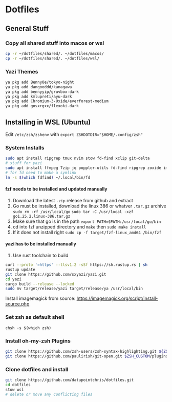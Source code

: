 # Dotfiles

## General Stuff

### Copy all shared stuff into macos or wsl

```sh
cp -r ~/dotfiles/shared/. ~/dotfiles/macos/
cp -r ~/dotfiles/shared/. ~/dotfiles/wsl/
```

### Yazi Themes

```sh
ya pkg add BennyOe/tokyo-night
ya pkg add dangooddd/kanagawa
ya pkg add bennyyip/gruvbox-dark
ya pkg add kmlupreti/ayu-dark
ya pkg add Chromium-3-Oxide/everforest-medium
ya pkg add gosxrgxx/flexoki-dark
```

## Installing in WSL (Ubuntu)

Edit `/etc/zsh/zshenv` with `export ZSHDOTDIR="$HOME/.config/zsh"`

### System Installs

```sh
sudo apt install ripgrep tmux nvim stow fd-find xclip git-delta
# stuff for yazi
sudo apt install ffmpeg 7zip jq poppler-utils fd-find ripgrep zoxide imagemagick chafa
# for fd need to make a symlink
ln -s $(which fdfind) ~/.local/bin/fd
```

#### fzf needs to be installed and updated manually

1. Download the latest `.zip` release from github and extract
2. Go must be installed, download the linux 386 or whatver `.tar.gz` archive
   `sudo rm -rf /usr/local/go`
   `sudo tar -C /usr/local -xzf go1.25.2.linux-386.tar.gz`
3. Make sure that go is in the path
   `export PATH=$PATH:/usr/local/go/bin`
4. cd into fzf unzipped directory and `make` then `sudo make install`
5. If it does not install right `sudo cp -f target/fzf-linux_amd64 /bin/fzf`

#### yazi has to be installed manually

1. Use rust toolchain to build

```sh
curl --proto '=https' --tlsv1.2 -sSf https://sh.rustup.rs | sh
rustup update
git clone https://github.com/sxyazi/yazi.git
cd yazi
cargo build --release --locked
sudo mv target/release/yazi target/release/ya /usr/local/bin
```

Install imagemagick from source:
<https://imagemagick.org/script/install-source.php>

### Set zsh as default shell

`chsh -s $(which zsh)`

### Install oh-my-zsh Plugins

```sh
git clone https://github.com/zsh-users/zsh-syntax-highlighting.git ${ZSH_CUSTOM:-~/.oh-my-zsh/custom}/plugins/zsh-syntax-highlighting
git clone https://github.com/paulirish/git-open.git $ZSH_CUSTOM/plugins/git-open
```

### Clone dotfiles and install

```sh
git clone https://github.com/datapointchris/dotfiles.git
cd dotfiles
stow wsl
# delete or move any conflicting files
```
